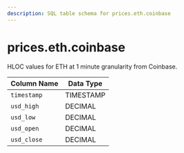 ```yaml
---
description: SQL table schema for prices.eth.coinbase
---
```


# prices.eth.coinbase

HLOC values for ETH at 1 minute granularity from Coinbase.

| Column Name | Data Type |
| ----------- | --------- |
| `timestamp` | TIMESTAMP |
| `usd_high`  | DECIMAL   |
| `usd_low`   | DECIMAL   |
| `usd_open`  | DECIMAL   |
| `usd_close` | DECIMAL   |
